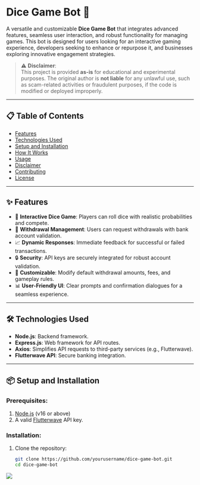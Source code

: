 # Dice Game Bot 🎲

A versatile and customizable **Dice Game Bot** that integrates advanced features, seamless user interaction, and robust functionality for managing games. This bot is designed for users looking for an interactive gaming experience, developers seeking to enhance or repurpose it, and businesses exploring innovative engagement strategies.

> ⚠️ **Disclaimer**:  
This project is provided **as-is** for educational and experimental purposes. The original author is **not liable** for any unlawful use, such as scam-related activities or fraudulent purposes, if the code is modified or deployed improperly.

---

## 📋 Table of Contents

- [Features](#features)  
- [Technologies Used](#technologies-used)  
- [Setup and Installation](#setup-and-installation)  
- [How It Works](#how-it-works)  
- [Usage](#usage)  
- [Disclaimer](#disclaimer)  
- [Contributing](#contributing)  
- [License](#license)

---

## ✨ Features

- 🎲 **Interactive Dice Game**: Players can roll dice with realistic probabilities and compete.  
- 🏦 **Withdrawal Management**: Users can request withdrawals with bank account validation.  
- 📈 **Dynamic Responses**: Immediate feedback for successful or failed transactions.  
- 🔒 **Security**: API keys are securely integrated for robust account validation.  
- 🔄 **Customizable**: Modify default withdrawal amounts, fees, and gameplay rules.  
- 📊 **User-Friendly UI**: Clear prompts and confirmation dialogues for a seamless experience.  

---

## 🛠️ Technologies Used

- **Node.js**: Backend framework.  
- **Express.js**: Web framework for API routes.  
- **Axios**: Simplifies API requests to third-party services (e.g., Flutterwave).  
- **Flutterwave API**: Secure banking integration.  

---

## 📦 Setup and Installation

### Prerequisites:
1. [Node.js](https://nodejs.org) (v16 or above)  
2. A valid [Flutterwave](https://www.flutterwave.com/) API key.  

### Installation:
1. Clone the repository:  
   ```bash
   git clone https://github.com/yourusername/dice-game-bot.git
   cd dice-game-bot


[![](https://visitcount.itsvg.in/api?id=tamecalm&label=Page%20Views&pretty=true)](https://visitcount.itsvg.in)
